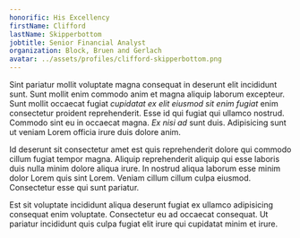 ```yaml
---
honorific: His Excellency
firstName: Clifford
lastName: Skipperbottom
jobtitle: Senior Financial Analyst
organization: Block, Bruen and Gerlach
avatar: ../assets/profiles/clifford-skipperbottom.png
---
```


Sint pariatur mollit voluptate magna consequat in deserunt elit incididunt sunt.
Sunt mollit enim commodo anim et magna aliquip laborum excepteur. Sunt mollit
occaecat fugiat _cupidatat ex elit eiusmod sit enim fugiat_ enim consectetur
proident reprehenderit. Esse id qui fugiat qui ullamco nostrud. Commodo sint eu
in occaecat magna. _Ex nisi ad_ sunt duis. Adipisicing sunt ut veniam Lorem
officia irure duis dolore anim.

Id deserunt sit consectetur amet est quis reprehenderit dolore qui commodo
cillum fugiat tempor magna. Aliquip reprehenderit aliquip qui esse laboris duis
nulla minim dolore aliqua irure. In nostrud aliqua laborum esse minim dolor
Lorem quis sint Lorem. Veniam cillum cillum culpa eiusmod. Consectetur esse qui
sunt pariatur.

Est sit voluptate incididunt aliqua deserunt fugiat ex ullamco adipisicing
consequat enim voluptate. Consectetur eu ad occaecat consequat. Ut pariatur
incididunt quis culpa fugiat elit irure qui cupidatat minim et irure.

